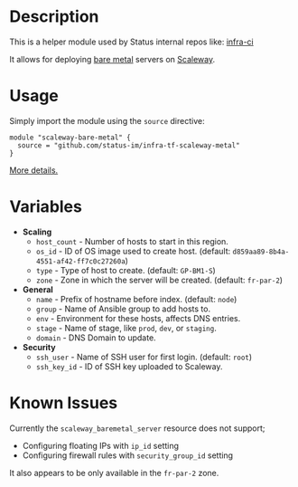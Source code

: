 # Description

This is a helper module used by Status internal repos like: [infra-ci](https://github.com/status-im/infra-ci)

It allows for deploying [bare metal](https://www.scaleway.com/en/bare-metal-servers/) servers on [Scaleway](https://www.scaleway.com/).

# Usage

Simply import the module using the `source` directive:
```hcl
module "scaleway-bare-metal" {
  source = "github.com/status-im/infra-tf-scaleway-metal"
}
```

[More details.](https://www.terraform.io/docs/modules/sources.html#github)

# Variables

* __Scaling__
  * `host_count` - Number of hosts to start in this region.
  * `os_id` - ID of OS image used to create host. (default: `d859aa89-8b4a-4551-af42-ff7c0c27260a`)
  * `type` - Type of host to create. (default: `GP-BM1-S`)
  * `zone` - Zone in which the server will be created. (default: `fr-par-2`)
* __General__
  * `name` - Prefix of hostname before index. (default: `node`)
  * `group` - Name of Ansible group to add hosts to.
  * `env` - Environment for these hosts, affects DNS entries.
  * `stage` - Name of stage, like `prod`, `dev`, or `staging`.
  * `domain` - DNS Domain to update.
* __Security__
  * `ssh_user` - Name of SSH user for first login. (default: `root`)
  * `ssh_key_id` - ID of SSH key uploaded to Scaleway.

# Known Issues

Currently the `scaleway_baremetal_server` resource does not support;

* Configuring floating IPs with `ip_id` setting
* Configuring firewall rules with `security_group_id` setting

It also appears to be only available in the `fr-par-2` zone.
